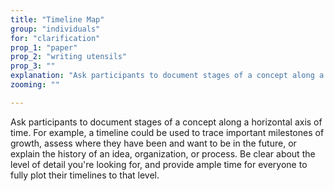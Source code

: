 ```yaml
---
title: "Timeline Map"
group: "individuals"
for: "clarification"
prop_1: "paper"
prop_2: "writing utensils"
prop_3: ""
explanation: "Ask participants to document stages of a concept along a horizontal axis of time. For example, a timeline could be used to trace important milestones of growth, assess where they have been and want to be in the future, or explain the history of an idea, organization, or process. Be clear about the level of detail you\'re looking for, and provide ample time for everyone to fully plot their timelines to that level."
zooming: ""

---
```


Ask participants to document stages of a concept along a horizontal axis of time. For example, a timeline could be used to trace important milestones of growth, assess where they have been and want to be in the future, or explain the history of an idea, organization, or process. Be clear about the level of detail you're looking for, and provide ample time for everyone to fully plot their timelines to that level.
